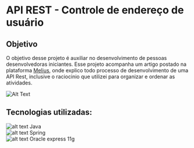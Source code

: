 # API REST - Controle de endereço de usuário
## Objetivo

O objetivo desse projeto é auxiliar no desenvolvimento de pessoas desenvolvedoras iniciantes. Esse projeto acompanha um artigo postado na plataforma [Melius](https://henriquerrmartins.medium.com/criando-e-entendendo-api-rest-do-zero-f477ffe8359a), onde explico todo processo de desenvolvimento de uma API Rest, inclusive o raciocinio que utilizei para organizar e ordenar as atividades.

![Alt Text](https://i.imgur.com/8bMcoSN.gif)

## Tecnologias utilizadas:
![alt text][Imgur-java] Java</br>
![alt text][Imgur-api-16px] Spring</br>
![alt text][Imgur-oracle-db-16px] Oracle express 11g

[Imgur-java]: https://i.imgur.com/fNNKFhO.png "Java icon"
[Imgur-oracle-db-16px]: https://i.imgur.com/ayIpO9u.png "Db icon"
[Imgur-api-16px]: https://i.imgur.com/ckai07a.png "Api icon"
